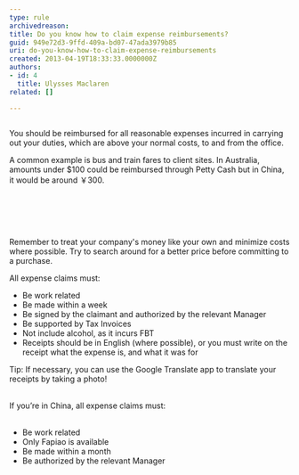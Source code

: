 ```yaml
---
type: rule
archivedreason: 
title: Do you know how to claim expense reimbursements?
guid: 949e72d3-9ffd-409a-bd07-47ada3979b85
uri: do-you-know-how-to-claim-expense-reimbursements
created: 2013-04-19T18:33:33.0000000Z
authors:
- id: 4
  title: Ulysses Maclaren
related: []

---
```



<img src="/PublishingImages/expense-reimbursement.png" alt="" />
<p>​You should be reimbursed for all reasonable expenses incurred in carrying out your duties, which are above your normal costs, to and from the office.</p><p>A common example is bus and train fares to client sites. In Australia, amounts under $100 could be reimbursed through Petty Cash but in China, it would be around ￥300.&#160;​</p><p><br></p>
<br><excerpt class='endintro'></excerpt><br>
<p>Remember to treat your company's money like your own and minimize costs where possible. Try to search around for a better price before committing to a purchase.</p><p>All expense claims must&#58;</p><ul><li>Be work related</li><li>Be made within a week</li>
   <li>Be signed by the claimant and authorized by the relevant Manager</li><li>Be supported by Tax Invoices</li><li>Not include alcohol, as it incurs FBT<br></li><li>Receipts&#160;should&#160;be in&#160;English (where possible),&#160;or you must write on the receipt what the&#160;expense is,&#160;and​ what it was for<br></li></ul><p class="ssw15-rteElement-Tip">Tip&#58; If necessary,&#160;you can use the Google Translate app to translate your receipts by taking a photo!&#160;&#160;<br></p><div><br></div>If you’re in China, all expense claims must&#58;<div><br><div><ul><li>Be work related<br></li><li>Only Fapiao is available<br></li><li>Be made within a month<br></li><li>Be authorized by the relevant Manager <br></li></ul><br><div><br><br></div></div></div>


